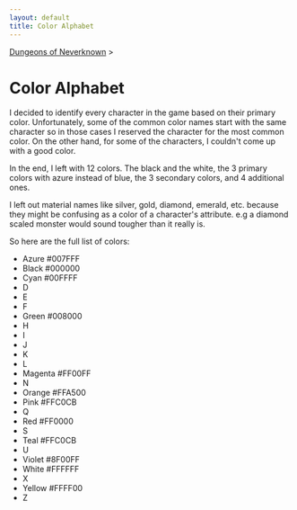 ```yaml
---
layout: default
title: Color Alphabet
---
```

[Dungeons of Neverknown](./) >
# Color Alphabet

I decided to identify every character in the game based on their primary color. Unfortunately, some of the common color names start with the same character so in those cases I reserved the character for the most common color. On the other hand, for some of the characters, I couldn't come up with a good color.

In the end, I left with 12 colors. The black and the white, the 3 primary colors with azure instead of blue, the 3 secondary colors, and 4 additional ones.

I left out material names like silver, gold, diamond, emerald, etc. because they might be confusing as a color of a character's attribute. e.g a diamond scaled monster would sound tougher than it really is.

So here are the full list of colors:
* Azure #007FFF
* Black #000000
* Cyan #00FFFF
* D
* E
* F
* Green #008000
* H
* I
* J
* K
* L
* Magenta #FF00FF
* N
* Orange #FFA500
* Pink #FFC0CB
* Q
* Red #FF0000
* S
* Teal #FFC0CB
* U
* Violet #8F00FF
* White #FFFFFF
* X
* Yellow #FFFF00
* Z
